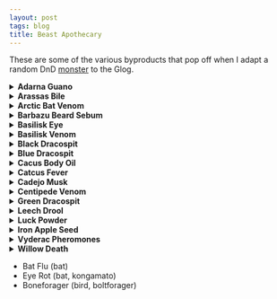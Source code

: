 ```yaml
---
layout: post
tags: blog
title: Beast Apothecary
---
```


These are some of the various byproducts that pop off when I adapt a random DnD [monster](list/monsters) to the Glog.

<details markdown="1">
<summary><b>Adarna Guano</b></summary>
_The [adarna bird](/monsters/bird-adarna) is as elusive as it is beautiful, and many moral fables have been written about vain parvenus dying on their quest to capture it. These tales overshadow the more nefarious usage of the bird's droppings, which royal alchemists suspect have been used in a kidnapping plot against a princess. Expires after 1D6 days._

<span class="alchemy">**Adarna Guano.** [Petrifies](/2020/11/10/extra-rules/#conditions) a sleeping creature upon contact with their bare skin.</span>
</details>

<details markdown="1">
<summary><b>Arassas Bile</b></summary>
_Corrosive antifreeze used by [Cat-Dragons](/monsters/arassas) to carve their meandering tunnel-dens through glaciers. Experienced hunters from mountain clans prefer using chamois leather to scrape the leftovers on the tunnel walls over risking their lives attempting to harvest it from the dangerous beast's stomach._

<span class="alchemy">**Arassas Bile.** Corrosive liquid (1D6). Prevents freezing, but renders vulnerable to cold damage.</span>
</details>

<details markdown="1">
<summary><b>Arctic Bat Venom</b></summary>
_Used by many northerners to preserve food, [arctic bat](/monsters/bat-arctic) venom also speeds hypothermia, making it a very convenient tool for those wanting to make their nefarious deed seem like an accident. Must be shaken before use._

<span class="alchemy">**Arctic Bat Venom.** Save or be poisoned, save again each day to cure. You are [stunned](/2020/11/10/extra-rules/#conditions) in subzero temperatures.</span>
</details>

<details markdown="1">
<summary><b>Barbazu Beard Sebum</b></summary>
Sinners crucified by the cruel [bearded devils](/monsters/barbazu) never stop feeling pain, a quality that has marked the imagination of the Church's inquisitors.

<span class="alchemy">**Barbazu Beard Sebum.** Save or be [poisoned](/2020/11/10/extra-rules/#conditions), save again each day to cure. Prevents hit point recovery.</span>
</details>

<details markdown="1">
<summary><b>Basilisk Eye</b></summary>
_Sought after by wizards and masons alike, [Basilisk](/monsters/basilisk) Eyes must be kept hydrated and in the dark at all time. They also have no powers if harvested more than an hour after the beast's death._

<span class="alchemy">**Basilisk Eye**. Tiny portal to the elemental plane of earth. If exposed to light will start excreting enough concrete to fill a 5' cube.</span>
</details>

<details markdown="1">
<summary><b>Basilisk Venom</b></summary>
_This deadly venom is prized by assassins for its capacity to be poured through stone floors into the kitchen of unfortunate targets. It's even more prized by adventurers wanting a way to free a petrified comrade._

<span class="alchemy">**Basilisk Venom.** Save or be [poisoned](/2020/11/10/extra-rules/#conditions), save again each day to cure. Fail 4 times and die. Drips through stone and cures [petrification](/2020/11/10/extra-rules/#conditions).</span>
</details>

<details markdown="1">
<summary><b>Black Dracospit</b></summary>
Harvested from a rare species of [armored spitting centipedes](/monsters/centipede-dracopede-black), black dracospit only requires contact with bare skin have effect. For this reason, many alchemists from the underdark wear head-to-toe wrappings when handling it.

<span class="alchemy">**Black Dracospit.** Builds pressure and has a chance to explode if shaken. Save or take 1D6 damage and be [poisoned](/2020/11/10/extra-rules/#conditions), save again each day to cure. If this damage would bring you below 1 HP, you fall asleep for 12 hours instead.</span>
</details>

<details markdown="1">
<summary><b>Blue Dracospit</b></summary>
A versatile and volatile liquid harvested from rare nordic [spitting centipedes](/monsters/centipede-dracopede-blue). Locals use it as temporary mortar to quickly build shelters when the temperature drops during sunset.

<span class="alchemy">**Blue Dracospit.** Builds pressure and has a chance to explode if shaken. Instantly freezes in contact with air in zubzero teperatures.</span>
</details>

<details markdown="1">
<summary><b>Cacus Body Oil</b></summary>
_The semi-nomadic [cacus](/monsters/cacus) giants are known to use this oil to cover their bodies before wrestling, but also to breathe fire and cook. They have no problem selling it to prospective buyers, but they also have no problem scamming them._

<span class="alchemy"> **Cacus Body Oil**. Highly slippery, highly flammable, and highly flavourful.</span>
</details>

<details markdown="1">
<summary><b>Catcus Fever</b></summary>
_Harvested from the quills of the discreet [cactus cat](/monsters/cat-cactus), this poison is prised by moonshiners wanting to created especially potent brews._

<span class="alchemy"> **Cactus Fever.** Save or be [poisoned](/2020/11/10/extra-rules/#conditions), save again every 10 minutes to cure. While poisoned, you are a drunken mess: each player names a different emotion and rolls a D20, the referee alters your actions in a dramatic way according to the emotion with the highest roll. Roll a new emotion every 10 minutes.</span>
</details>

<details markdown="1">
<summary><b>Cadejo Musk</b></summary>
_The [cadejos](/monsters/cadejo) are mystical dogs that guide spirits and drunkards in and out of the land of the dead. They rarely reveal themselves to people seeking them, but those who manage acquire their musk can mingle with ghosts without trouble._

<span class="alchemy">**Cadejo Musk.** One dose spread on the neck will make the wearer appear dead to other dead creatures.</span>
</details>

<details markdown="1">
<summary><b>Centipede Venom</b></summary>
A classic found in most poisoner kits across the world, [centipede](/monsters/centipede) venom dries very quickly when exposed to air.

<span class="alchemy">**Centipede Venom.** Save or be [poisoned](/2020/11/10/extra-rules/#conditions), save again each day to cure. Lose 1D4 points of Fortitude.</span>
</details>

<details markdown="1">
<summary><b>Green Dracospit</b></summary>
Extremely volatile acid harvested from rare forest-dwelling [spitting centipedes](/monsters/centipede-dracopede-green). Used by forest folks as the base for many deadly bombs.

<span class="alchemy">**Green Dracospit.** Corrosive liquid that builds pressure when shaken. The equivalent of a bottle inflicts 1D6 damage.</span>
</details>

<details markdown="1">
<summary><b>Leech Drool</b></summary>
_This basic medicinal component would be pretty common if the quantities required to cover a wound were not disproportionately large compared to the common leech. However, swamp and tunnel dwellers have learned to harvest it from giant leech species and [bloodbeasts](/monsters/bloodbeast)._

<span class="alchemy">**Leech Drool**. Prevents scarring and pain from an open wound.</span>
</details>

<details markdown="1">
<summary><b>Luck Powder</b></summary>
_The jungle [fruit-fairies](/monsters/aziza) grow strange fruits in the shape of dead tresspassers. When these fruits are dried and grounded, they produce the drug colloquialy known as "Powdered Luck". Many adventurers grow apoplectic and terrorized of failure after relying too much on it._

<span class="alchemy">**Luck Powder.** For 10 minutes, you cannot roll below 10. For a session after your first snort, you must carry an aziza on your shoulder (taking an inventory slot). You get two azizas after your second snort, etc. You and fairies are the only ones who can see or hear them. They are chatty.</span>
</details>

<details markdown="1">
<summary><b>Iron Apple Seed</b></summary>
_Grown in the mist along leylines by the mysterious three-armed [athach giants](/monsters/athach) and jealously garded by them, Iron Apple Trees make for an exotic garden feature. Notably, the fruits produced can be smelted to forge [cold iron](/2020/11/10/extra-rules/#rare-metals) weapons tailor-made to kill fairies._

<span class="alchemy"> **Iron Apple Seed**. If planted in hard rock along a leyline and watered, it will grow into a tree producing [cold iron](/2020/11/10/extra-rules/#rare-metals) apples.</span>
</details>

<details markdown="1">
<summary><b>Vyderac Pheromones</b></summary>
_The deadly tropical [vyderac beetles](/monsters/beetle-vyderac) spray this fine yellow powder to attract their swarm to a potential pray. As deadly as it is irritating, the pheromones will lure 1D4 vyderac swarms in 1D6 hours if used in the jungle. This property is actually the most dangerous, as whole villages have been known to be consumed by the Swarm after a pheromone bomb was planted in it._

<span class="alchemy"> **Vyderac Pheromones**. Contact poison. So itchy, a sprayed target must save each round until they succeed three times or are washed, during which time they cannot focus on any task that extends beyond 1 turn. If they fail three times, they have scratched themselves until they bleed and the poison has entered their body. In 10 minutes, they will be completely [stunned](/2020/11/10/extra-rules/#conditions) until they are cured.</span>

Vyderac pheromones are also found in liquid, acidic form when harvested from larvae and queens.
</details>

<details markdown="1">
<summary><b>Willow Death</b></summary>
_One of the most potent, if simple, toxin is produced by the [olitiau clawed bat](/monsters/bat-olitiau). A single dose of this poison can be harvested from each of these deadly fluffy critters, but few dare disturbing their colonies._

<span class="alchemy"> **Olitiau Venom**. Save or start [dying](/2020/11/10/extra-rules/#conditions). </span>
</details>

- Bat Flu (bat)
- Eye Rot (bat, kongamato)
- Boneforager (bird, boltforager)
